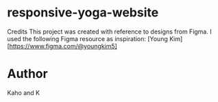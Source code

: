 # responsive-yoga-website
Credits
This project was created with reference to designs from Figma.
I used the following Figma resource as inspiration:
[Young Kim] [https://www.figma.com/@youngkim5]

# Author
Kaho and K
